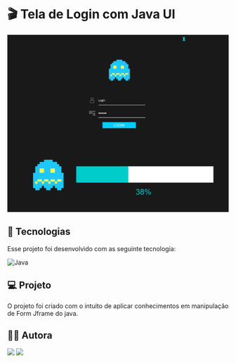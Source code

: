 # 🎬 Tela de Login com Java UI

<img src="https://github.com/Nickcarv18/loginJava/blob/main/src/imagens/img_projeto.png">

## 🚀 Tecnologias
Esse projeto foi desenvolvido com as seguinte tecnologia:

![Java](https://img.shields.io/badge/java-%23ED8B00.svg?style=for-the-badge&logo=java&logoColor=white)

## 💻 Projeto
O projeto foi criado com o intuito de aplicar conhecimentos em manipulação de Form Jframe do java.

## 🙋‍♀️  Autora
		
  <a href = "mailto:nicolicarvalho1@hotmail.com"><img src="https://img.shields.io/badge/Microsoft_Outlook-0078D4?style=for-the-badge&logo=microsoft-outlook&logoColor=white" target="_blank"></a>
  <a href="https://www.linkedin.com/in/nicoli-carvalho" target="_blank"><img src="https://img.shields.io/badge/-LinkedIn-%230077B5?style=for-the-badge&logo=linkedin&logoColor=white" target="_blank"></a> 
